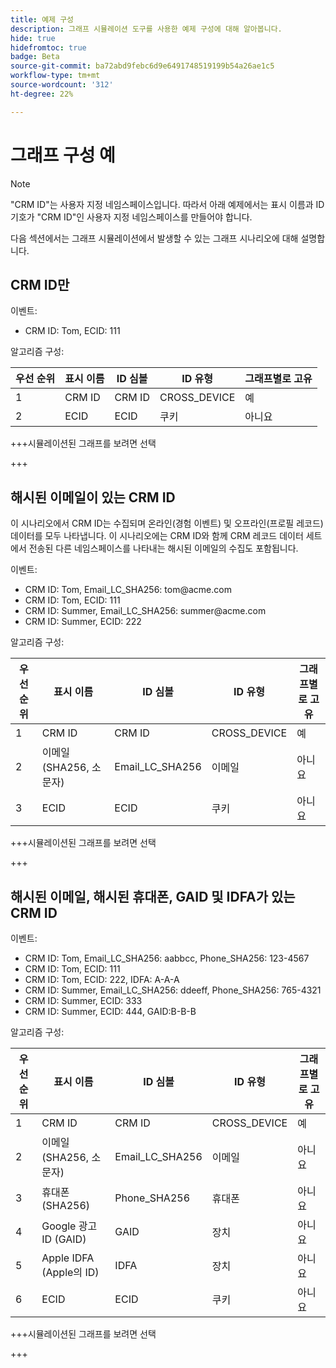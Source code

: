 ```yaml
---
title: 예제 구성
description: 그래프 시뮬레이션 도구를 사용한 예제 구성에 대해 알아봅니다.
hide: true
hidefromtoc: true
badge: Beta
source-git-commit: ba72abd9febc6d9e6491748519199b54a26ae1c5
workflow-type: tm+mt
source-wordcount: '312'
ht-degree: 22%

---
```


# 그래프 구성 예

>[!NOTE]
>
>&quot;CRM ID&quot;는 사용자 지정 네임스페이스입니다. 따라서 아래 예제에서는 표시 이름과 ID 기호가 &quot;CRM ID&quot;인 사용자 지정 네임스페이스를 만들어야 합니다.

다음 섹션에서는 그래프 시뮬레이션에서 발생할 수 있는 그래프 시나리오에 대해 설명합니다.

## CRM ID만

이벤트:

* CRM ID: Tom, ECID: 111

알고리즘 구성:

| 우선 순위 | 표시 이름 | ID 심볼 | ID 유형 | 그래프별로 고유 |
| ---| --- | --- | --- | --- |
| 1 | CRM ID | CRM ID | CROSS_DEVICE | 예 |
| 2 | ECID | ECID | 쿠키 | 아니요 |

+++시뮬레이션된 그래프를 보려면 선택

+++

## 해시된 이메일이 있는 CRM ID

이 시나리오에서 CRM ID는 수집되며 온라인(경험 이벤트) 및 오프라인(프로필 레코드) 데이터를 모두 나타냅니다. 이 시나리오에는 CRM ID와 함께 CRM 레코드 데이터 세트에서 전송된 다른 네임스페이스를 나타내는 해시된 이메일의 수집도 포함됩니다.

이벤트:

* CRM ID: Tom, Email_LC_SHA256: tom<span>@acme.com
* CRM ID: Tom, ECID: 111
* CRM ID: Summer, Email_LC_SHA256: summer<span>@acme.com
* CRM ID: Summer, ECID: 222

알고리즘 구성:

| 우선 순위 | 표시 이름 | ID 심볼 | ID 유형 | 그래프별로 고유 |
| ---| --- | --- | --- | --- |
| 1 | CRM ID | CRM ID | CROSS_DEVICE | 예 |
| 2 | 이메일(SHA256, 소문자) | Email_LC_SHA256 | 이메일 | 아니요 |
| 3 | ECID | ECID | 쿠키 | 아니요 |

+++시뮬레이션된 그래프를 보려면 선택

+++

## 해시된 이메일, 해시된 휴대폰, GAID 및 IDFA가 있는 CRM ID

이벤트:

* CRM ID: Tom, Email_LC_SHA256: aabbcc, Phone_SHA256: 123-4567
* CRM ID: Tom, ECID: 111
* CRM ID: Tom, ECID: 222, IDFA: A-A-A
* CRM ID: Summer, Email_LC_SHA256: ddeeff, Phone_SHA256: 765-4321
* CRM ID: Summer, ECID: 333
* CRM ID: Summer, ECID: 444, GAID:B-B-B

알고리즘 구성:

| 우선 순위 | 표시 이름 | ID 심볼 | ID 유형 | 그래프별로 고유 |
| ---| --- | --- | --- | --- |
| 1 | CRM ID | CRM ID | CROSS_DEVICE | 예 |
| 2 | 이메일(SHA256, 소문자) | Email_LC_SHA256 | 이메일 | 아니요 |
| 3 | 휴대폰 (SHA256) | Phone_SHA256 | 휴대폰 | 아니요 |
| 4 | Google 광고 ID (GAID) | GAID | 장치 | 아니요 |
| 5 | Apple IDFA (Apple의 ID) | IDFA | 장치 | 아니요 |
| 6 | ECID | ECID | 쿠키 | 아니요 |

+++시뮬레이션된 그래프를 보려면 선택

+++